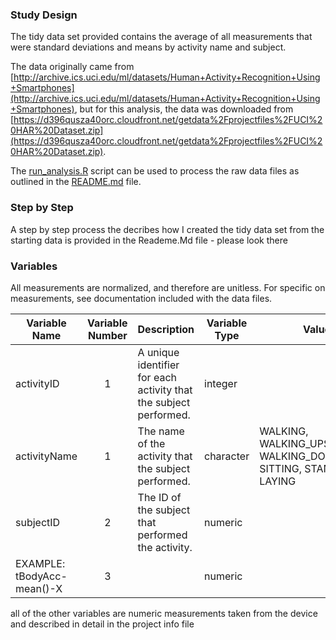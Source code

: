 ### Study Design
The tidy data set provided contains the average of all measurements that were standard deviations and means by activity name and subject. 

The data originally came from [http://archive.ics.uci.edu/ml/datasets/Human+Activity+Recognition+Using+Smartphones](http://archive.ics.uci.edu/ml/datasets/Human+Activity+Recognition+Using+Smartphones), but for this analysis, the data was downloaded from [https://d396qusza40orc.cloudfront.net/getdata%2Fprojectfiles%2FUCI%20HAR%20Dataset.zip](https://d396qusza40orc.cloudfront.net/getdata%2Fprojectfiles%2FUCI%20HAR%20Dataset.zip).

The [run_analysis.R](https://github.com/jcgaukel/Tidy-Data-Project/blob/master/run_analysis.R) script can be used to process the raw data files as outlined in the [README.md](https://github.com/jcgaukel/Tidy-Data-Project/blob/master/README.md) file.

### Step by Step
A step by step process the decribes how I created the tidy data set from the starting data is provided in the Reademe.Md file - please look there


### Variables
All measurements are normalized, and therefore are unitless.  For specific on measurements, see documentation included with the data files.

| Variable Name | Variable Number | Description | Variable Type | Values |
| ------------------------------------- | :-------------------------------------: | ------------------------------------- | ------------------------------------- | ------------------------------------- |
| activityID | 1 | A unique identifier for each activity that the subject performed. | integer | 
| activityName | 1 | The name of the activity that the subject performed. | character | WALKING, WALKING_UPSTAIRS, WALKING_DOWNSTAIRS, SITTING, STANDING, LAYING |
| subjectID | 2 | The ID of the subject that performed the activity. | numeric |  |
| EXAMPLE: tBodyAcc-mean()-X | 3 |  | numeric |  |
all of the other variables are numeric measurements taken from the device and described in detail in the project info file





